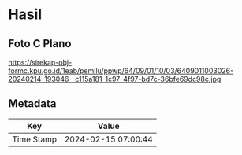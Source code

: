 # Hasil

## Foto C Plano

https://sirekap-obj-formc.kpu.go.id/1eab/pemilu/ppwp/64/09/01/10/03/6409011003026-20240214-193046--c115a181-1c97-4f97-bd7c-36bfe69dc98c.jpg


## Metadata

| Key        | Value               |
| ---------- | ------------------- |
| Time Stamp | 2024-02-15 07:00:44 |



